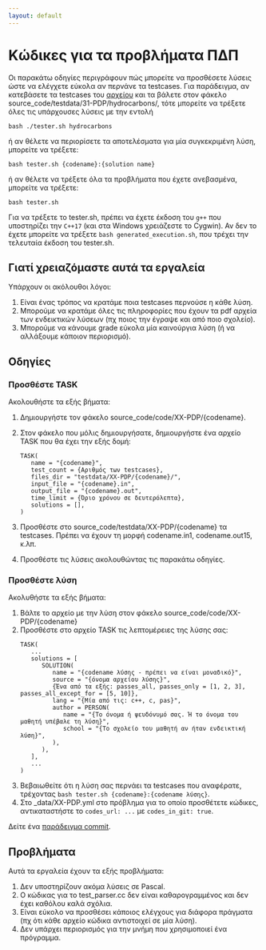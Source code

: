 ```yaml
---
layout: default
---
```


# Κώδικες για τα προβλήματα ΠΔΠ

Οι παρακάτω οδηγίες περιγράφουν πώς μπορείτε να προσθέσετε λύσεις ώστε να ελέγχετε εύκολα αν περνάνε τα testcases. Για παράδειγμα, αν κατεβάσετε τα testcases του [αρχείου](https://drive.google.com/drive/folders/1AeuB3AUFewMZdQ7pASYRgA2ewT1LJJOQ) και τα βάλετε στον φάκελο source_code/testdata/31-PDP/hydrocarbons/, τότε μπορείτε να τρέξετε όλες τις υπάρχουσες λύσεις με την εντολή

```
bash ./tester.sh hydrocarbons
```

ή αν θέλετε να περιορίσετε τα αποτελέσματα για μία συγκεκριμένη λύση, μπορείτε να τρέξετε:

```
bash tester.sh {codename}:{solution name}
```

ή αν θέλετε να τρέξετε όλα τα προβλήματα που έχετε ανεβασμένα, μπορείτε να τρέξετε:

```
bash tester.sh
```

Για να τρέξετε το tester.sh, πρέπει να έχετε έκδοση του `g++` που υποστηρίζει την `C++17` (και στα Windows χρειάζεστε το Cygwin). Αν δεν το έχετε μπορείτε να τρέξετε `bash generated_execution.sh`, που τρέχει την τελευταία έκδοση του tester.sh. 

## Γιατί χρειαζόμαστε αυτά τα εργαλεία

Υπάρχουν οι ακόλουθοι λόγοι:

  1. Είναι ένας τρόπος να κρατάμε ποια testcases περνούσε η κάθε λύση.
  2. Μπορούμε να κρατάμε όλες τις πληροφορίες που έχουν τα pdf αρχεία των ενδεικτικών λύσεων (πχ ποιος την έγραψε και από ποιο σχολείο).
  3. Μπορούμε να κάνουμε grade εύκολα μία καινούργια λύση (ή να αλλάξουμε κάποιον περιορισμό).


## Οδηγίες

### Προσθέστε TASK

Ακολουθήστε τα εξής βήματα:
  1. Δημιουργήστε τον φάκελο source_code/code/XX-PDP/{codename}.
  2. Στον φάκελο που μόλις δημιουργήσατε, δημιουργήστε ένα αρχείο TASK που θα έχει την εξής δομή:
     
	 ```
	 TASK(
        name = "{codename}",
        test_count = {Αριθμός των testcases},
        files_dir = "testdata/XX-PDP/{codename}/",
        input_file = "{codename}.in",
        output_file = "{codename}.out",
        time_limit = {Όριο χρόνου σε δευτερόλεπτα},
		solutions = [],
     )
	 ```
  3. Προσθέστε στο source_code/testdata/XX-PDP/{codename} τα testcases. Πρέπει να έχουν τη μορφή codename.in1, codename.out15, κ.λπ.
  4. Προσθέστε τις λύσεις ακολουθώντας τις παρακάτω οδηγίες.  

### Προσθέστε λύση

Ακολυθήστε τα εξής βήματα:
  1. Βάλτε το αρχείο με την λύση στον φάκελο source_code/code/XX-PDP/{codename}
  2. Προσθέστε στο αρχείο TASK τις λεπτομέρειες της λύσης σας:
     ```
	 TASK(
        ...
		solutions = [
		   SOLUTION(
              name = "{codename λύσης - πρέπει να είναι μοναδικό}",
		      source = "{όνομα αρχείου λύσης}",
		      {Ένα από τα εξής: passes_all, passes_only = [1, 2, 3], passes_all_except_for = [5, 10]}, 
		      lang = "{Μία από τις: c++, c, pas}",
		      author = PERSON(
		         name = "{Το όνομα ή ψευδόνυμό σας. Ή το όνομα του μαθητή υπέβαλε τη λύση}",
                 school = "{To σχολείο του μαθητή αν ήταν ενδεικτική λύση}",
		      ),
           ),
		],
		...
     )
	 ```
   3. Βεβαιωθείτε ότι η λύση σας περνάει τα testcases που αναφέρατε, τρέχοντας `bash tester.sh {codename}:{codename λύσης}`.
   4. Στο _data/XX-PDP.yml στο πρόβλημα για το οποίο προσθέτετε κώδικες, αντικαταστήστε το `codes_url: ...` με `codes_in_git: true`.

Δείτε ένα [παράδειγμα commit](https://github.com/pdp-archive/pdp-archive.github.io/commit/787cb9f874abab4b3ba9db1743d41cb5b5a93f53).

## Προβλήματα

Αυτά τα εργαλεία έχουν τα εξής προβλήματα:

  1. Δεν υποστηρίζουν ακόμα λύσεις σε Pascal.
  2. Ο κώδικας για το test_parser.cc δεν είναι καθαρογραμμένος και δεν έχει καθόλου καλά σχόλια.
  3. Είναι εύκολο να προσθέσει κάποιος ελέγχους για διάφορα πράγματα (πχ ότι κάθε αρχείο κώδικα αντιστοιχεί σε μία λύση).
  4. Δεν υπάρχει περιορισμός για την μνήμη που χρησιμοποιεί ένα πρόγραμμα. 
  